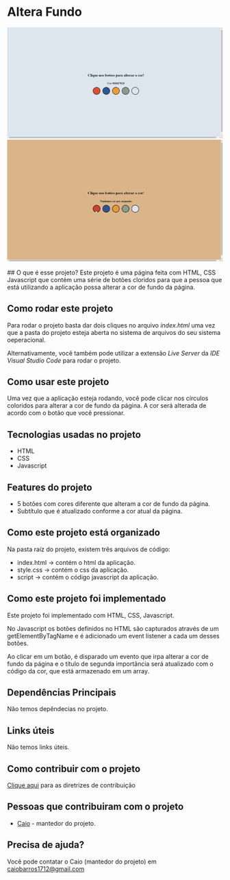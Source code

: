 # Altera Fundo
<p align="center">
<img src="./image/alterar-fundo-estatico.png" alt="tela inicial" width="800px"></img>
<img src="./image/alterar-fundo.gif" alt="tela inicial" width="600px"></img>  
</p>
## O que é esse projeto?
Este projeto é uma página feita com HTML, CSS Javascript que contém uma série de
botões cloridos para que a pessoa que está utilizando a aplicação possa alterar a
cor de fundo da página.

## Como rodar este projeto
Para rodar o projeto basta dar dois cliques no arquivo *index.html* uma  vez que a
pasta do projeto esteja aberta no sistema de arquivos do seu sistema oeperacional.

Alternativamente, você também pode utilizar a extensão *Live Server* da *IDE Visual
Studio Code* para rodar o projeto.

## Como usar este projeto
Uma vez que a aplicação esteja rodando, você pode clicar nos círculos coloridos
para alterar a cor de fundo da página. A cor será alterada de acordo com o 
botão que você pressionar.

## Tecnologias usadas no projeto
- HTML
- CSS
- Javascript

## Features do projeto
- 5 botões com cores diferente que alteram a cor de fundo da página.
- Subtítulo que é atualizado conforme a cor atual da página.

## Como este projeto está organizado
Na pasta raíz do projeto, existem três arquivos de código:
- index.html -> contém o html da aplicação.
- style.css -> contém o css da aplicação.
- script -> contém o código javascript da aplicação.

## Como este projeto foi implementado
Este projeto foi implementado com HTML, CSS, Javascript.

No Javascript os botões definidos no HTML são capturados através de
um getElementByTagName e é adicionado um event listener a cada um desses
botões.

Ao clicar em um botão, é disparado um evento que irpa alterar a cor
de fundo da página e o título de segunda importância será atualizado
com o código da cor, que está armazenado em um array.

## Dependências Principais
Não temos depêndecias no projeto.

## Links úteis
Não temos links úteis.

## Como contribuir com o projeto
[Clique aqui](./CONTRIBUTING.md) para as diretrizes de contribuição

## Pessoas que contribuiram com o projeto
- [Caio](github.com/caiosss) - mantedor do projeto.

## Precisa de ajuda?
Você pode contatar o Caio (mantedor do projeto) em caiobarros1712@gmail.com
